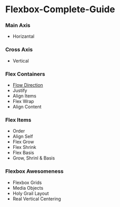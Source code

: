 # Flexbox-Complete-Guide

### Main Axis
* Horizantal

### Cross Axis
* Vertical

### Flex Containers
* [Flow Direction](https://github.com/Tyler026/Flexbox-Complete-Guide/blob/Flex-Direction/CSS/flexdirection.css)
* Justify
* Align Items
* Flex Wrap
* Align Content

### Flex Items
* Order
* Align Self
* Flex Grow
* Flex Shrink
* Flex Basis
* Grow, Shrinl & Basis

### Flexbox Awesomeness
* Flexbox Grids
* Media Objects
* Holy Grail Layout
* Real Vertical Centering